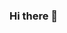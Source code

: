 ### Hi there 👋

<!--
**hyper1923/hyper1923** is a ✨ _special_ ✨ repository because its `README.md` (this file) appears on your GitHub profile.

Here are some ideas to get you started:

- 🔭 I’m currently working on Game Engine and OS Kernel from scratch...
- 🌱 I’m currently learning C++, C, Javascript...
- 💬 Ask me about making Game Engine or making Game.
- 📫 How to reach me: Discord:hyper#6774...
- ⚡ Fun fact: cuss
-->
